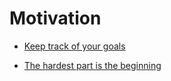 # Motivation


 - [Keep track of your goals](../Keep%20track%20of%20your%20goals/index.md)
    
 - [The hardest part is the beginning](../The%20hardest%20part%20is%20the%20beginning/index.md)
    
